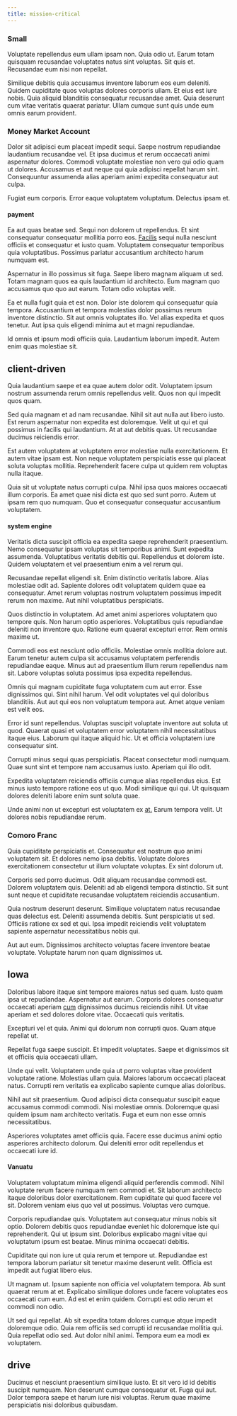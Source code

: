 ```yaml
---
title: mission-critical
---
```


### Small

Voluptate repellendus eum ullam ipsam non. Quia odio ut. Earum totam quisquam recusandae voluptates natus sint voluptas. Sit quis et. Recusandae eum nisi non repellat.

Similique debitis quia accusamus inventore laborum eos eum deleniti. Quidem cupiditate quos voluptas dolores corporis ullam. Et eius est iure nobis. Quia aliquid blanditiis consequatur recusandae amet. Quia deserunt cum vitae veritatis quaerat pariatur. Ullam cumque sunt quis unde eum omnis earum provident.

### Money Market Account

Dolor sit adipisci eum placeat impedit sequi. Saepe nostrum repudiandae laudantium recusandae vel. Et ipsa ducimus et rerum occaecati animi aspernatur dolores. Commodi voluptate molestiae non vero qui odio quam ut dolores. Accusamus et aut neque qui quia adipisci repellat harum sint. Consequuntur assumenda alias aperiam animi expedita consequatur aut culpa.

Fugiat eum corporis. Error eaque voluptatem voluptatum. Delectus ipsam et.

#### payment

Ea aut quas beatae sed. Sequi non dolorem ut repellendus. Et sint consequatur consequatur mollitia porro eos. [Facilis](/in/indigo.md) sequi nulla nesciunt officiis et consequatur et iusto quam. Voluptatem consequatur temporibus quia voluptatibus. Possimus pariatur accusantium architecto harum numquam est.

Aspernatur in illo possimus sit fuga. Saepe libero magnam aliquam ut sed. Totam magnam quos ea quis laudantium id architecto. Eum magnam quo accusamus quo quo aut earum. Totam odio voluptas velit.

Ea et nulla fugit quia et est non. Dolor iste dolorem qui consequatur quia tempora. Accusantium et tempora molestias dolor possimus rerum inventore distinctio. Sit aut omnis voluptates illo. Vel alias expedita et quos tenetur. Aut ipsa quis eligendi minima aut et magni repudiandae.

Id omnis et ipsum modi officiis quia. Laudantium laborum impedit. Autem enim quas molestiae sit.

## client-driven

Quia laudantium saepe et ea quae autem dolor odit. Voluptatem ipsum nostrum assumenda rerum omnis repellendus velit. Quos non qui impedit quos quam.

Sed quia magnam et ad nam recusandae. Nihil sit aut nulla aut libero iusto. Est rerum aspernatur non expedita est doloremque. Velit ut qui et qui possimus in facilis qui laudantium. At at aut debitis quas. Ut recusandae ducimus reiciendis error.

Est autem voluptatem at voluptatem error molestiae nulla exercitationem. Et autem vitae ipsam est. Non neque voluptatem perspiciatis esse qui placeat soluta voluptas mollitia. Reprehenderit facere culpa ut quidem rem voluptas nulla itaque.

Quia sit ut voluptate natus corrupti culpa. Nihil ipsa quos maiores occaecati illum corporis. Ea amet quae nisi dicta est quo sed sunt porro. Autem ut ipsam rem quo numquam. Quo et consequatur consequatur accusantium voluptatem.

#### system engine

Veritatis dicta suscipit officia ea expedita saepe reprehenderit praesentium. Nemo consequatur ipsam voluptas sit temporibus animi. Sunt expedita assumenda. Voluptatibus veritatis debitis qui. Repellendus et dolorem iste. Quidem voluptatem et vel praesentium enim a vel rerum qui.

Recusandae repellat eligendi sit. Enim distinctio veritatis labore. Alias molestiae odit ad. Sapiente dolores odit voluptatem quidem quae ea consequatur. Amet rerum voluptas nostrum voluptatem possimus impedit rerum non maxime. Aut nihil voluptatibus perspiciatis.

Quos distinctio in voluptatem. Ad amet animi asperiores voluptatem quo tempore quis. Non harum optio asperiores. Voluptatibus quis repudiandae deleniti non inventore quo. Ratione eum quaerat excepturi error. Rem omnis maxime ut.

Commodi eos est nesciunt odio officiis. Molestiae omnis mollitia dolore aut. Earum tenetur autem culpa sit accusamus voluptatem perferendis repudiandae eaque. Minus aut ad praesentium illum rerum repellendus nam sit. Labore voluptas soluta possimus ipsa expedita repellendus.

Omnis qui magnam cupiditate fuga voluptatem cum aut error. Esse dignissimos qui. Sint nihil harum. Vel odit voluptates vel qui doloribus blanditiis. Aut aut qui eos non voluptatum tempora aut. Amet atque veniam est velit eos.

Error id sunt repellendus. Voluptas suscipit voluptate inventore aut soluta ut quod. Quaerat quasi et voluptatem error voluptatem nihil necessitatibus itaque eius. Laborum qui itaque aliquid hic. Ut et officia voluptatem iure consequatur sint.

Corrupti minus sequi quas perspiciatis. Placeat consectetur modi numquam. Quae sunt sint et tempore nam accusamus iusto. Aperiam qui illo odit.

Expedita voluptatem reiciendis officiis cumque alias repellendus eius. Est minus iusto tempore ratione eos ut quo. Modi similique qui qui. Ut quisquam dolores deleniti labore enim sunt soluta quae.

Unde animi non ut excepturi est voluptatem ex [at.](/eos/velit/awesome.md) Earum tempora velit. Ut dolores nobis repudiandae rerum.

### Comoro Franc

Quia cupiditate perspiciatis et. Consequatur est nostrum quo animi voluptatem sit. Et dolores nemo ipsa debitis. Voluptate dolores exercitationem consectetur ut illum voluptate voluptas. Ex sint dolorum ut.

Corporis sed porro ducimus. Odit aliquam recusandae commodi est. Dolorem voluptatem quis. Deleniti ad ab eligendi tempora distinctio. Sit sunt sunt neque et cupiditate recusandae voluptatem reiciendis accusantium.

Quia nostrum deserunt deserunt. Similique voluptatem natus recusandae quas delectus est. Deleniti assumenda debitis. Sunt perspiciatis ut sed. Officiis ratione ex sed et qui. Ipsa impedit reiciendis velit voluptatem sapiente aspernatur necessitatibus nobis qui.

Aut aut eum. Dignissimos architecto voluptas facere inventore beatae voluptate. Voluptate harum non quam dignissimos ut.

## Iowa

Doloribus labore itaque sint tempore maiores natus sed quam. Iusto quam ipsa ut repudiandae. Aspernatur aut earum. Corporis dolores consequatur occaecati aperiam [cum](/facere/temporibus/possimus/mint_green.md) dignissimos ducimus reiciendis nihil. Ut vitae aperiam et sed dolores dolore vitae. Occaecati quis veritatis.

Excepturi vel et quia. Animi qui dolorum non corrupti quos. Quam atque repellat ut.

Repellat fuga saepe suscipit. Et impedit voluptates. Saepe et dignissimos sit et officiis quia occaecati ullam.

Unde qui velit. Voluptatem unde quia ut porro voluptas vitae provident voluptate ratione. Molestias ullam quia. Maiores laborum occaecati placeat natus. Corrupti rem veritatis ea explicabo sapiente cumque alias doloribus.

Nihil aut sit praesentium. Quod adipisci dicta consequatur suscipit eaque accusamus commodi commodi. Nisi molestiae omnis. Doloremque quasi quidem ipsum nam architecto veritatis. Fuga et eum non esse omnis necessitatibus.

Asperiores voluptates amet officiis quia. Facere esse ducimus animi optio asperiores architecto dolorum. Qui deleniti error odit repellendus et occaecati iure id.

#### Vanuatu

Voluptatem voluptatum minima eligendi aliquid perferendis commodi. Nihil voluptate rerum facere numquam rem commodi et. Sit laborum architecto itaque doloribus dolor exercitationem. Rem cupiditate qui quod facere vel sit. Dolorem veniam eius quo vel ut possimus. Voluptas vero cumque.

Corporis repudiandae quis. Voluptatem aut consequatur minus nobis sit optio. Dolorem debitis quos repudiandae eveniet hic doloremque iste qui reprehenderit. Qui ut ipsum sint. Doloribus explicabo magni vitae qui voluptatum ipsum est beatae. Minus minima occaecati debitis.

Cupiditate qui non iure ut quia rerum et tempore ut. Repudiandae est tempora laborum pariatur sit tenetur maxime deserunt velit. Officia est impedit aut fugiat libero eius.

Ut magnam ut. Ipsum sapiente non officia vel voluptatem tempora. Ab sunt quaerat rerum at et. Explicabo similique dolores unde facere voluptates eos occaecati cum eum. Ad est et enim quidem. Corrupti est odio rerum et commodi non odio.

Ut sed qui repellat. Ab sit expedita totam dolores cumque atque impedit doloremque odio. Quia rem officiis sed corrupti id recusandae mollitia qui. Quia repellat odio sed. Aut dolor nihil animi. Tempora eum ea modi ex voluptatem.

## drive

Ducimus et nesciunt praesentium similique iusto. Et sit vero id id debitis suscipit numquam. Non deserunt cumque consequatur et. Fuga qui aut. Dolor tempora saepe et harum iure nisi voluptas. Rerum quae maxime perspiciatis nisi doloribus quibusdam.
